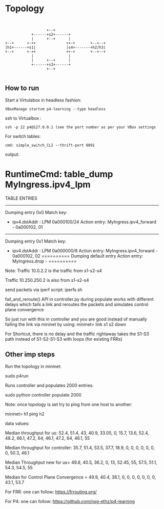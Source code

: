 # Topology

```


                   +--+
            +------+s2+------+
            |      +--+      |
+--+      +-++              ++-+       +--+--+
|h1+------+s1|              |s4+-------+h2/h3|
+--+      +-++              ++-+       +--+--+
            |                |
            |      +--+      |
            +------+s3+------+
                   +--+


```

## How to run

Start a Virtulabox in headless fashion:

```
VBoxManage startvm p4-learning --type headless
```

ssh to Virtualbox :

```
ssh -p 22 p4@127.0.0.1 (see the port number as per your VBox settings
```

For switch tables:

```
cmd: simple_switch_CLI --thrift-port 9091
```

output:

RuntimeCmd: table_dump MyIngress.ipv4_lpm
==========
TABLE ENTRIES
**********
Dumping entry 0x0
Match key:
* ipv4.dstAddr        : LPM       0a000100/24
Action entry: MyIngress.ipv4_forward - 0a000102, 01
**********
Dumping entry 0x1
Match key:
* ipv4.dstAddr        : LPM       0a000000/8
Action entry: MyIngress.ipv4_forward - 0a000102, 02
==========
Dumping default entry
Action entry: MyIngress.drop - 
==========

Note: Traffic 10.0.2.2 is the traffic from s1-s2-s4

Traffic 10.250.250.2 is also from s1-s2-s4

send packets via iperf script: iperfs.sh

fail_and_reroute() API in controller.py during populate works with different delays which fails a link and reroutes the packets and simulates control plane convergence

So just run with this in controller and you are good instead of manually failing the link via mininet by using: mininet> link s1 s2 down

For Shortcut, there is no delay and the traffic rightaway takes the S1-S3 path instead of S1-S2-S1-S3 with loops (for existing FRRs)

## Other imp steps

Run the topology in mininet:


sudo p4run


Runs controller and populates 2000 entries:

sudo python controller populate 2000


Note: once topology is set try to ping from one host to another:


mininet> h1 ping h2


data values:

Median throughput for us: 52.4, 51.4, 43, 40.9, 33.05, 0, 15.7, 13.6, 52.4, 48.2, 66.1, 47.2, 64, 46.1, 47.2, 64, 46.1, 55

Median throughput for controller: 35.7, 51.4, 53.5, 37.7, 18.9, 0, 0, 0, 0, 0, 0, 0, 50.3, 46.1

Median Throughput new for us= 49.8, 40.5, 36.2, 0, 13, 52.45, 55, 57.5, 51.1, 54.3, 54.5, 55

Median for Control Plane Convergence = 49.9, 40.4, 36.1, 0, 0, 0, 0, 0, 0, 0, 43.1, 53.7

For FRR: one can follow: https://frrouting.org/ 

For P4: one can follow: https://github.com/nsg-ethz/p4-learning



